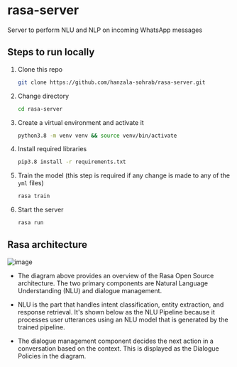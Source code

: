 # rasa-server
Server to perform NLU and NLP on incoming WhatsApp messages

## Steps to run locally
1. Clone this repo
    ```sh
    git clone https://github.com/hanzala-sohrab/rasa-server.git
    ```
2. Change directory
    ```sh
    cd rasa-server
    ```
3. Create a virtual environment and activate it
    ```sh
    python3.8 -m venv venv && source venv/bin/activate
    ```
4. Install required libraries
    ```sh
    pip3.8 install -r requirements.txt
    ```
5. Train the model (this step is required if any change is made to any of the `yml` files)
    ```sh
    rasa train
    ```
6. Start the server
    ```sh
    rasa run
    ```
## Rasa architecture

![image](https://user-images.githubusercontent.com/40603380/165640494-783b690b-cc9e-4e8e-b6ce-d303e0e31410.png)

- The diagram above provides an overview of the Rasa Open Source architecture. The two primary components are Natural Language Understanding (NLU) and dialogue management.

- NLU is the part that handles intent classification, entity extraction, and response retrieval. It's shown below as the NLU Pipeline because it processes user utterances using an NLU model that is generated by the trained pipeline.

- The dialogue management component decides the next action in a conversation based on the context. This is displayed as the Dialogue Policies in the diagram.
